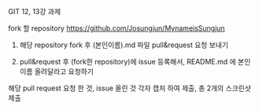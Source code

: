 GIT 12, 13강 과제

fork 할 repository https://github.com/Josungjun/MynameisSungjun  

1. 해당 repository fork 후 (본인이름).md 파일 pull&request 요청 보내기

2. pull&request 후 (fork한 repository)에 issue 등록해서, README.md 에 본인 이름 올려달라고 요청하기

해당 pull request 요청 한 것, issue 올린 것 각자 캡처 하여 제출, 총 2개의 스크린샷 제출
